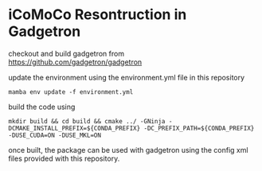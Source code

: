 # iCoMoCo Resontruction in Gadgetron

checkout and build gadgetron from https://github.com/gadgetron/gadgetron 

update the environment using the environment.yml file in this repository 

`mamba env update -f environment.yml`

build the code using 

`mkdir build &&
cd build &&
cmake ../ -GNinja -DCMAKE_INSTALL_PREFIX=${CONDA_PREFIX} -DC_PREFIX_PATH=${CONDA_PREFIX} -DUSE_CUDA=ON -DUSE_MKL=ON` 

once built, the package can be used with gadgetron using the config xml files provided with this repository.
